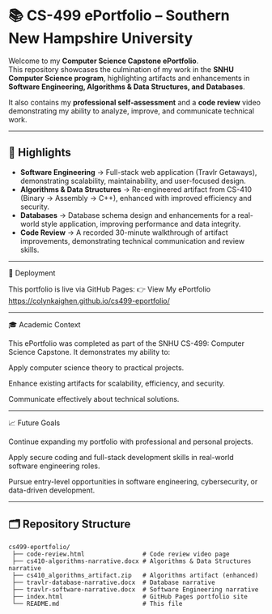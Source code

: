 # 📚 CS-499 ePortfolio – Southern New Hampshire University

Welcome to my **Computer Science Capstone ePortfolio**.  
This repository showcases the culmination of my work in the **SNHU Computer Science program**, highlighting artifacts and enhancements in **Software Engineering, Algorithms & Data Structures, and Databases**.  

It also contains my **professional self-assessment** and a **code review** video demonstrating my ability to analyze, improve, and communicate technical work.  

---

## 📌 Highlights
- **Software Engineering** → Full-stack web application (Travlr Getaways), demonstrating scalability, maintainability, and user-focused design.  
- **Algorithms & Data Structures** → Re-engineered artifact from CS-410 (Binary → Assembly → C++), enhanced with improved efficiency and security.  
- **Databases** → Database schema design and enhancements for a real-world style application, improving performance and data integrity.  
- **Code Review** → A recorded 30-minute walkthrough of artifact improvements, demonstrating technical communication and review skills.  

---

🚀 Deployment

This portfolio is live via GitHub Pages:
👉 View My ePortfolio https://colynkaighen.github.io/cs499-eportfolio/

---

🎓 Academic Context

This ePortfolio was completed as part of the SNHU CS-499: Computer Science Capstone.
It demonstrates my ability to:

Apply computer science theory to practical projects.

Enhance existing artifacts for scalability, efficiency, and security.

Communicate effectively about technical solutions.

---

📈 Future Goals

Continue expanding my portfolio with professional and personal projects.

Apply secure coding and full-stack development skills in real-world software engineering roles.

Pursue entry-level opportunities in software engineering, cybersecurity, or data-driven development.

---

## 🗂️ Repository Structure
```text
cs499-eportfolio/
 ├── code-review.html                # Code review video page
 ├── cs410-algorithms-narrative.docx # Algorithms & Data Structures narrative
 ├── cs410_algorithms_artifact.zip   # Algorithms artifact (enhanced)
 ├── travlr-database-narrative.docx  # Database narrative
 ├── travlr-software-narrative.docx  # Software Engineering narrative
 ├── index.html                      # GitHub Pages portfolio site
 └── README.md                       # This file
